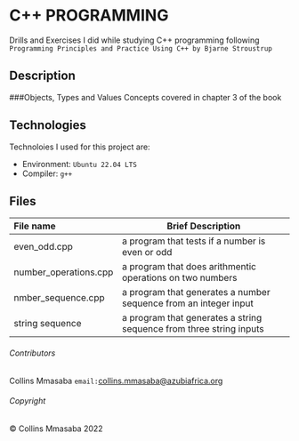 # C++ PROGRAMMING
Drills and Exercises I did while studying C++ programming following `Programming Principles and Practice Using C++ by Bjarne Stroustrup`

## Description
###Objects, Types and Values
Concepts covered in chapter 3 of the book

## Technologies
Technoloies I used for this project are:
- Environment: `Ubuntu 22.04 LTS`
- Compiler: `g++`

## Files

|**File name**| **Brief Description**|
|:-------------|----------------------|
|even_odd.cpp| a program that tests if a number is even or odd|
|number_operations.cpp| a program that does arithmentic operations on two numbers|
|nmber_sequence.cpp| a program that generates a number sequence from an integer input|
|string sequence| a program that generates a string sequence from three string inputs|

###### Contributors ######
Collins Mmasaba `email:`<collins.mmasaba@azubiafrica.org>

###### Copyright ######
© Collins Mmasaba 2022
